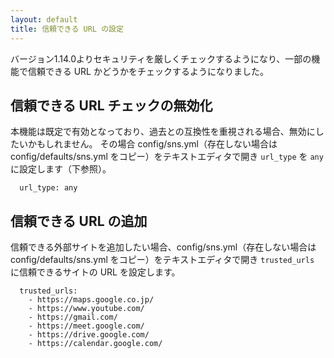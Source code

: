 ```yaml
---
layout: default
title: 信頼できる URL の設定
---
```


バージョン1.14.0よりセキュリティを厳しくチェックするようになり、一部の機能で信頼できる URL かどうかをチェックするようになりました。

## 信頼できる URL チェックの無効化

本機能は既定で有効となっており、過去との互換性を重視される場合、無効にしたいかもしれません。
その場合 config/sns.yml（存在しない場合は config/defaults/sns.yml をコピー）をテキストエディタで開き `url_type` を `any` に設定します（下参照）。

~~~
  url_type: any
~~~

## 信頼できる URL の追加

信頼できる外部サイトを追加したい場合、config/sns.yml（存在しない場合は config/defaults/sns.yml をコピー）をテキストエディタで開き `trusted_urls` に信頼できるサイトの URL を設定します。

~~~
  trusted_urls:
    - https://maps.google.co.jp/
    - https://www.youtube.com/
    - https://gmail.com/
    - https://meet.google.com/
    - https://drive.google.com/
    - https://calendar.google.com/
~~~
